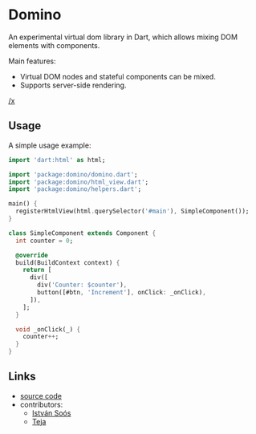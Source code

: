# Domino

An experimental virtual dom library in Dart, which allows mixing DOM elements with components.

Main features:

- Virtual DOM nodes and stateful components can be mixed.
- Supports server-side rendering.

[/x](link)

## Usage

A simple usage example:

````dart
import 'dart:html' as html;

import 'package:domino/domino.dart';
import 'package:domino/html_view.dart';
import 'package:domino/helpers.dart';

main() {
  registerHtmlView(html.querySelector('#main'), SimpleComponent());
}

class SimpleComponent extends Component {
  int counter = 0;

  @override
  build(BuildContext context) {
    return [
      div([
        div('Counter: $counter'),
        button([#btn, 'Increment'], onClick: _onClick),
      ]),
    ];
  }

  void _onClick(_) {
    counter++;
  }
}
````

## Links

- [source code][source]
- contributors:
    - [István Soós][isoos]
    - [Teja][tejainece]

[source]: https://github.com/isoos/domino
[isoos]: https://github.com/isoos
[tejainece]: https://github.com/tejainece
